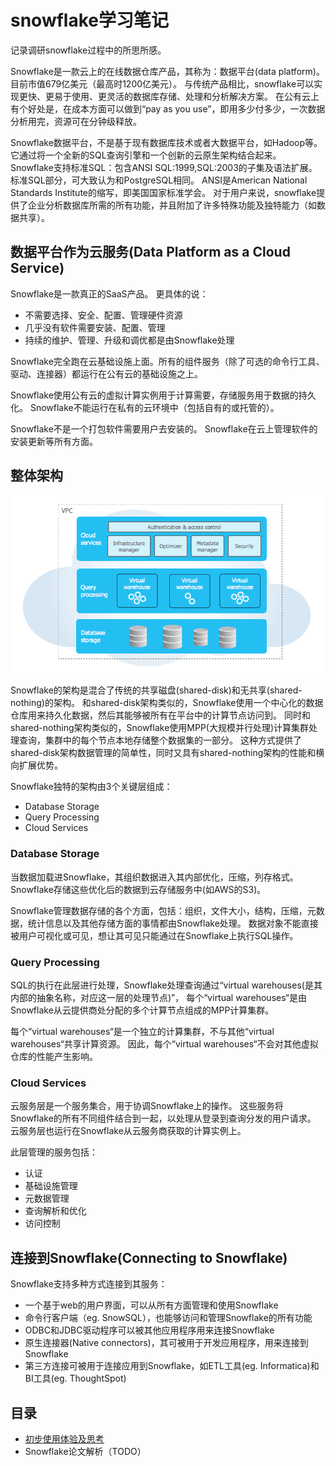 # snowflake学习笔记
记录调研snowflake过程中的所思所感。 

Snowflake是一款云上的在线数据仓库产品，其称为：数据平台(data platform)。 目前市值679亿美元（最高时1200亿美元）。
与传统产品相比，snowflake可以实现更快、更易于使用、更灵活的数据库存储、处理和分析解决方案。 
在公有云上有个好处是，在成本方面可以做到“pay as you use”，即用多少付多少，一次数据分析用完，资源可在分钟级释放。

Snowflake数据平台，不是基于现有数据库技术或者大数据平台，如Hadoop等。 
它通过将一个全新的SQL查询引擎和一个创新的云原生架构结合起来。 
Snowflake支持标准SQL：包含ANSI SQL:1999,SQL:2003的子集及语法扩展。 标准SQL部分，可大致认为和PostgreSQL相同。
ANSI是American National Standards Institute的缩写，即美国国家标准学会。
对于用户来说，snowflake提供了企业分析数据库所需的所有功能，并且附加了许多特殊功能及独特能力（如数据共享）。

## 数据平台作为云服务(Data Platform as a Cloud Service)
Snowflake是一款真正的SaaS产品。 更具体的说：
* 不需要选择、安全、配置、管理硬件资源
* 几乎没有软件需要安装、配置、管理
* 持续的维护、管理、升级和调优都是由Snowflake处理

Snowflake完全跑在云基础设施上面。所有的组件服务（除了可选的命令行工具、驱动、连接器）都运行在公有云的基础设施之上。

Snowflake使用公有云的虚拟计算实例用于计算需要，存储服务用于数据的持久化。 Snowflake不能运行在私有的云环境中（包括自有的或托管的）。

Snowflake不是一个打包软件需要用户去安装的。 Snowflake在云上管理软件的安装更新等所有方面。

## 整体架构
![image](architecture-overview.png)

Snowflake的架构是混合了传统的共享磁盘(shared-disk)和无共享(shared-nothing)的架构。
和shared-disk架构类似的，Snowflake使用一个中心化的数据仓库用来持久化数据，然后其能够被所有在平台中的计算节点访问到。
同时和shared-nothing架构类似的，Snowflake使用MPP(大规模并行处理)计算集群处理查询，集群中的每个节点本地存储整个数据集的一部分。
这种方式提供了shared-disk架构数据管理的简单性，同时又具有shared-nothing架构的性能和横向扩展优势。 

Snowflake独特的架构由3个关键层组成：
* Database Storage
* Query Processing
* Cloud Services

### Database Storage
当数据加载进Snowflake，其组织数据进入其内部优化，压缩，列存格式。 Snowflake存储这些优化后的数据到云存储服务中(如AWS的S3)。

Snowflake管理数据存储的各个方面，包括：组织，文件大小，结构，压缩，元数据，统计信息以及其他存储方面的事情都由Snowflake处理。
数据对象不能直接被用户可视化或可见，想让其可见只能通过在Snowflake上执行SQL操作。

### Query Processing
SQL的执行在此层进行处理，Snowflake处理查询通过“virtual warehouses(是其内部的抽象名称，对应这一层的处理节点)”，
每个“virtual warehouses“是由Snowflake从云提供商处分配的多个计算节点组成的MPP计算集群。

每个“virtual warehouses“是一个独立的计算集群，不与其他“virtual warehouses“共享计算资源。
因此，每个“virtual warehouses“不会对其他虚拟仓库的性能产生影响。

### Cloud Services
云服务层是一个服务集合，用于协调Snowflake上的操作。
这些服务将Snowflake的所有不同组件结合到一起，以处理从登录到查询分发的用户请求。
云服务层也运行在Snowflake从云服务商获取的计算实例上。

此层管理的服务包括：
* 认证
* 基础设施管理
* 元数据管理
* 查询解析和优化
* 访问控制

## 连接到Snowflake(Connecting to Snowflake)
Snowflake支持多种方式连接到其服务：
* 一个基于web的用户界面，可以从所有方面管理和使用Snowflake
* 命令行客户端（eg. SnowSQL），也能够访问和管理Snowflake的所有功能
* ODBC和JDBC驱动程序可以被其他应用程序用来连接Snowflake   
* 原生连接器(Native connectors)，其可被用于开发应用程序，用来连接到Snowflake
* 第三方连接可被用于连接应用到Snowflake，如ETL工具(eg. Informatica)和BI工具(eg. ThoughtSpot)

## 目录
* [初步使用体验及思考](初步使用体验及思考.md)
* Snowflake论文解析（TODO）
